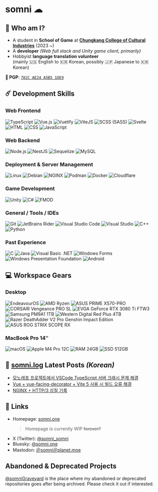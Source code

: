 somni ☁
=======

🤤 Who am I?
------------
  * A student in **School of Game** at [**Chungkang College of Cultural Industries**](https://ck.ac.kr) (2023 ~)
  * A **developer** *(Web full stack and Unity game client, primarily)*
  * Hobbyist **language translation volunteer**  
    (mainly 🇺🇸 English to 🇰🇷 Korean, possibly 🇯🇵 Japanese to 🇰🇷 Korean)

  **🔑 PGP**: [`782C AE24 A5B5 1DE9`](https://keybase.io/somnisomni)

☄️ Development Skills
---------------------
### Web Frontend
  ![TypeScript](https://img.shields.io/badge/TypeScript-3178C6?style=for-the-badge&logo=TypeScript&logoColor=FAF9F8)
  ![Vue.js](https://img.shields.io/badge/Vue.js-40B883?style=for-the-badge&logo=Vuedotjs&logoColor=white)
  ![Vuetify](https://img.shields.io/badge/Vuetify-1867C0?style=for-the-badge&logo=Vuetify&logoColor=white)
  ![ViteJS](https://img.shields.io/badge/ViteJS-8A75FE?style=for-the-badge&logo=Vite&logoColor=white&labelColor=8A75FE&color=3595BD)
  ![SCSS (SASS)](https://img.shields.io/badge/SCSS-CC6699?style=for-the-badge&logo=SASS&logoColor=white)
  ![Svelte](https://img.shields.io/badge/Svelte-FF4513?style=for-the-badge&logo=Svelte&logoColor=white)
  ![HTML](https://img.shields.io/badge/HTML-E5532F?style=for-the-badge&logo=HTML5&logoColor=white)
  ![CSS](https://img.shields.io/badge/CSS-1375BB?style=for-the-badge&logo=CSS3&logoColor=white)
  ![JavaScript](https://img.shields.io/badge/JavaScript-F7DF1E?style=for-the-badge&logo=JavaScript&logoColor=black)

### Web Backend
  ![Node.js](https://img.shields.io/badge/Node.js-87CF34?style=for-the-badge&logo=Nodedotjs&logoColor=white)
  ![NestJS](https://img.shields.io/badge/NestJS-DB234B?style=for-the-badge&logo=NestJS&logoColor=white)
  ![Sequelize](https://img.shields.io/badge/Sequelize-2E3B69?style=for-the-badge&logo=Sequelize&logoColor=white)
  ![MySQL](https://img.shields.io/badge/MySQL-02758F?style=for-the-badge&logo=MySQL&logoColor=white)

### Deployment & Server Management
  ![Linux](https://img.shields.io/badge/Linux-FABE23?style=for-the-badge&logo=Linux&logoColor=0A0A0C)
  ![Debian](https://img.shields.io/badge/Debian-D0074E?style=for-the-badge&logo=Debian&logoColor=white)
  ![NGINX](https://img.shields.io/badge/NGINX-199940?style=for-the-badge&logo=NGINX&logoColor=white)
  ![Podman](https://img.shields.io/badge/Podman-8D32AC?style=for-the-badge&logo=Podman&logoColor=white)
  ![Docker](https://img.shields.io/badge/Docker-2468EE?style=for-the-badge&logo=Docker&logoColor=white)
  ![Cloudflare](https://img.shields.io/badge/Cloudflare-F18229?style=for-the-badge&logo=Cloudflare&logoColor=white)

### Game Development
  ![Unity](https://img.shields.io/badge/Unity-080808?style=for-the-badge&logo=Unity&logoColor=white)
  ![C#](https://img.shields.io/badge/C%23-5128D5?style=for-the-badge&logo=dotnet&logoColor=white)
  ![FMOD](https://img.shields.io/badge/FMOD-000000?style=for-the-badge&logo=FMOD&logoColor=white)

### General / Tools / IDEs
  ![Git](https://img.shields.io/badge/Git-F1563B?style=for-the-badge&logo=Git&logoColor=white)
  ![JetBrains Rider](https://img.shields.io/badge/Rider-000000?style=for-the-badge&logo=Rider&logoColor=white)
  ![Visual Studio Code](https://img.shields.io/badge/Visual%20Studio%20Code-1671B0?style=for-the-badge&logo=VisualStudioCode&logoColor=white)
  ![Visual Studio](https://img.shields.io/badge/Visual%20Studio-673B99?style=for-the-badge&logo=VisualStudio&logoColor=white)
  ![C++](https://img.shields.io/badge/C%2B%2B-004283?style=for-the-badge&logo=Cplusplus&logoColor=white)
  ![Python](https://img.shields.io/badge/Python-FFE874?style=for-the-badge&logo=Python&logoColor=white&labelColor=2D6999)

### Past Experience
  ![C](https://img.shields.io/badge/C-01589C?style=for-the-badge&logo=C&logoColor=white)
  ![Java](https://img.shields.io/badge/Java-5283A2?style=for-the-badge&logo=Oracle&logoColor=white)
  ![Visual Basic .NET](https://img.shields.io/badge/Visual%20Basic%20.NET-1365A4?style=for-the-badge&logo=dotnet&logoColor=white)
  ![Windows Forms](https://img.shields.io/badge/Windows%20Forms-1365A4?style=for-the-badge&logo=dotnet&logoColor=white)
  ![Windows Presentation Foundation](https://img.shields.io/badge/WPF-1365A4?style=for-the-badge&logo=dotnet&logoColor=white)
  ![Android](https://img.shields.io/badge/Android-3ADC87?style=for-the-badge&logo=Android&logoColor=white)

💻 Workspace Gears
------------------
### Desktop
  ![EndeavourOS](https://img.shields.io/badge/EndeavourOS-7F7FFF?style=for-the-badge&logo=EndeavourOS&logoColor=white)
  ![AMD Ryzen](https://img.shields.io/badge/AMD%20RYZEN-5900X-333333?style=for-the-badge&logo=AMD&logoColor=white&labelColor=ED1C24)
  ![ASUS PRIME X570-PRO](https://img.shields.io/badge/ASUS%20PRIME-X570%20PRO-333333?style=for-the-badge&logo=ASUS&logoColor=white&labelColor=000000)
  ![CORSAIR Vengeance PRO SL](https://img.shields.io/badge/CORSAIR%20Vengeance-PRO%20SL%2032GB-333333?style=for-the-badge&logo=Corsair&logoColor=white&labelColor=000000)
  ![EVGA GeForce RTX 3080 Ti FTW3](https://img.shields.io/badge/EVGA-GeForce%20RTX%203080%20Ti%20FTW3-333333?style=for-the-badge&labelColor=000000)
  ![Samsung PM9A1 1TB](https://img.shields.io/badge/Samsung-PM9A1%201TB-333333?style=for-the-badge&logo=Samsung&logoColor=white&labelColor=1428A0)
  ![Western Digital Red Plus 4TB](https://img.shields.io/badge/WD-RED%20PLUS%204TB-333333?style=for-the-badge&logo=WesternDigital&logoColor=white&labelColor=995DFF)
  ![Razer DeathAdder V2 Pro Genshin Impact Edition](https://img.shields.io/badge/Razer-DA%20V2%20Pro%20Genshin%20Impact%20Edition-333333?style=for-the-badge&logo=Razer&logoColor=00FF00)
  ![ASUS ROG STRIX SCOPE RX](https://img.shields.io/badge/ASUS%20ROG-STRIX%20SCOPE%20RX-333333?style=for-the-badge&logo=ASUS&logoColor=white&labelColor=000000)

### MacBook Pro 14″
  ![macOS](https://img.shields.io/badge/macOS-000000?style=for-the-badge&logo=Apple&logoColor=white)
  ![Apple M4 Pro 12C](https://img.shields.io/badge/Apple-M4%20Pro%2012C-333333?style=for-the-badge&logo=Apple&logoColor=white&labelColor=000000)
  ![RAM 24GB](https://img.shields.io/badge/RAM-24GB-333333?style=for-the-badge&labelColor=000000)
  ![SSD 512GB](https://img.shields.io/badge/SSD-512GB-333333?style=for-the-badge&labelColor=000000)

📔 [somni.log](https://log.somni.one) Latest Posts *(Korean)*
-------------------------------------------------------------
<!-- BLOG-POST-LIST:START -->
- [모노레포 프로젝트에서 VSCode TypeScript 서버 크래시 문제 해결](https://log.somni.one/tsserver-crash-on-vscode-monorepo/)
- [Vue + vue-facing-decorator + Vite 5 사용 시 빌드 오류 해결](https://log.somni.one/vite-5-build-issue-workaround/)
- [NGINX + HTTP/3 삽질 기록](https://log.somni.one/working-with-nginx-http3/)
<!-- BLOG-POST-LIST:END -->

🔗 Links
--------
  * Homepage: [somni.one](https://somni.one)
    > Homepage is currently WIP <s>forever?</s>
  * X (Twitter): [@somni_somni](https://twitter.com/somni_somni)
  * Bluesky: <a href="https://bsky.app/profile/somni.one">@somni.one</a>
  * Mastodon: <a href="https://planet.moe/@somni" rel="me">＠somni＠planet.moe</a>

Abandoned & Deprecated Projects
-------------------------------
[@somniGraveyard](https://github.com/somniGraveyard) is the place where my abandoned or deprecated repositories goes after being archived. Please check it out if interested.
